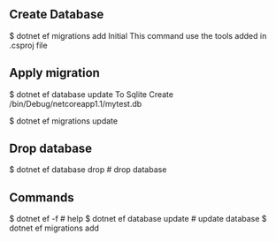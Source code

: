 ## Create Database
$ dotnet ef migrations add Initial 
This command use the tools added in .csproj file


## Apply migration
$ dotnet ef database update
To Sqlite
Create /bin/Debug/netcoreapp1.1/mytest.db

$ dotnet ef migrations update


## Drop database
$ dotnet ef database drop        # drop database

## Commands
$ dotnet ef -f                   # help
$ dotnet ef database update      # update database
$ dotnet ef migrations add <migration name>
